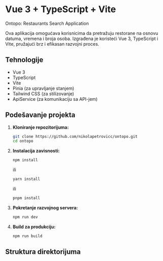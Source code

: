 # Vue 3 + TypeScript + Vite


Ontopo: Restaurants Search Application


Ova aplikacija omogućava korisnicima da pretražuju restorane na osnovu datuma, vremena i broja osoba. Izgrađena je koristeći Vue 3, TypeScript i Vite, pružajući brz i efikasan razvojni proces.

## Tehnologije

-   Vue 3
-   TypeScript
-   Vite
-   Pinia (za upravljanje stanjem)
-   Tailwind CSS (za stilizovanje)
-   ApiService (za komunikaciju sa API-jem)

## Podešavanje projekta

1.  **Kloniranje repozitorijuma:**

    ```bash
    git clone https://github.com/nikolapetrovicc/ontopo.git
    cd ontopo
    ```

2.  **Instalacija zavisnosti:**

    ```bash
    npm install
    ```

    ili

    ```bash
    yarn install
    ```

    ili

    ```bash
    pnpm install
    ```

3.  **Pokretanje razvojnog servera:**

    ```bash
    npm run dev
    ```

4.  **Build za produkciju:**

    ```bash
    npm run build
    ```

## Struktura direktorijuma